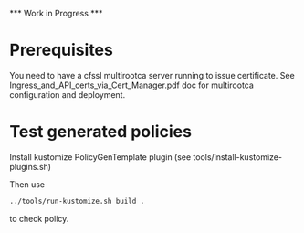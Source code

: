 *** Work in Progress ***

# Prerequisites

You need to have a cfssl multirootca server running to issue certificate. See Ingress_and_API_certs_via_Cert_Manager.pdf doc for multirootca configuration and deployment.


# Test generated policies


Install kustomize PolicyGenTemplate plugin (see tools/install-kustomize-plugins.sh)

Then use 

```bash
../tools/run-kustomize.sh build .
```

to check policy.


